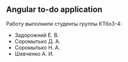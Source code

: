 ## Angular to-do application

Работу выполнили студенты группы КТбо3-4:
* Задорожний Е. В.
* Соромытько Д. А.
* Соромытько Н. А.
* Шевченко А. И.
